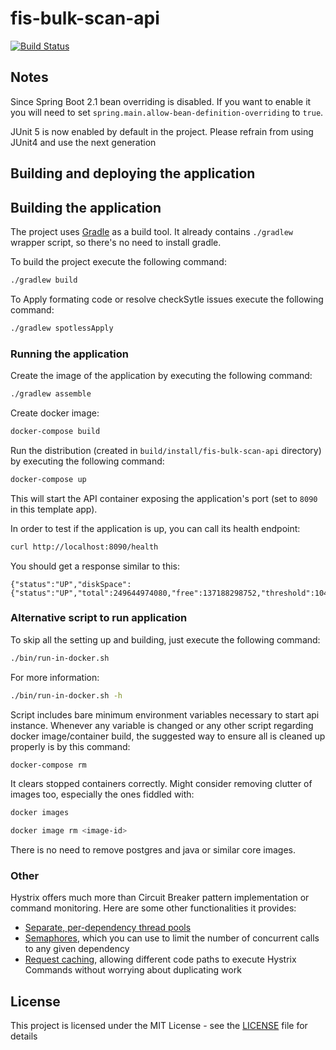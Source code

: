 # fis-bulk-scan-api

[![Build Status](https://travis-ci.org/hmcts/fis-bulk-scan-api.svg?branch=master)](https://travis-ci.org/hmcts/fis-bulk-scan-api)

## Notes

Since Spring Boot 2.1 bean overriding is disabled. If you want to enable it you will need to set `spring.main.allow-bean-definition-overriding` to `true`.

JUnit 5 is now enabled by default in the project. Please refrain from using JUnit4 and use the next generation


## Building and deploying the application

## Building the application

The project uses [Gradle](https://gradle.org) as a build tool. It already contains
`./gradlew` wrapper script, so there's no need to install gradle.

To build the project execute the following command:

```bash
./gradlew build
```

To Apply formating code or resolve checkSytle issues execute the following command:

```bash
./gradlew spotlessApply
```

### Running the application

Create the image of the application by executing the following command:

```bash
./gradlew assemble
```


Create docker image:

```bash
docker-compose build
```

Run the distribution (created in `build/install/fis-bulk-scan-api` directory)
by executing the following command:

```bash
docker-compose up
```

This will start the API container exposing the application's port
(set to `8090` in this template app).

In order to test if the application is up, you can call its health endpoint:

```bash
curl http://localhost:8090/health
```

You should get a response similar to this:

```
{"status":"UP","diskSpace":{"status":"UP","total":249644974080,"free":137188298752,"threshold":10485760}}
```

### Alternative script to run application

To skip all the setting up and building, just execute the following command:

```bash
./bin/run-in-docker.sh
```

For more information:

```bash
./bin/run-in-docker.sh -h
```

Script includes bare minimum environment variables necessary to start api instance. Whenever any variable is changed or any other script regarding docker image/container build, the suggested way to ensure all is cleaned up properly is by this command:

```bash
docker-compose rm
```

It clears stopped containers correctly. Might consider removing clutter of images too, especially the ones fiddled with:

```bash
docker images

docker image rm <image-id>
```

There is no need to remove postgres and java or similar core images.

### Other

Hystrix offers much more than Circuit Breaker pattern implementation or command monitoring.
Here are some other functionalities it provides:
 * [Separate, per-dependency thread pools](https://github.com/Netflix/Hystrix/wiki/How-it-Works#isolation)
 * [Semaphores](https://github.com/Netflix/Hystrix/wiki/How-it-Works#semaphores), which you can use to limit
the number of concurrent calls to any given dependency
 * [Request caching](https://github.com/Netflix/Hystrix/wiki/How-it-Works#request-caching), allowing
different code paths to execute Hystrix Commands without worrying about duplicating work

## License

This project is licensed under the MIT License - see the [LICENSE](LICENSE) file for details
